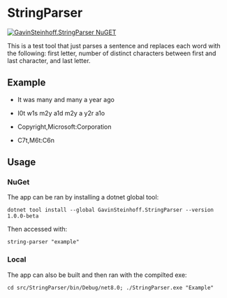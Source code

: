 # StringParser

[![GavinSteinhoff.StringParser NuGET](https://img.shields.io/nuget/dt/GavinSteinhoff.StringParser?label=GavinSteinhoff.StringParser%20NuGET)](https://www.nuget.org/packages/GavinSteinhoff.StringParser/)

This is a test tool that just parses a sentence and replaces each word with the following: first letter, number of distinct characters between first and last character, and last letter.

## Example

- It was many and many a year ago
 - I0t w1s m2y a1d m2y a y2r a1o

- Copyright,Microsoft:Corporation
 - C7t,M6t:C6n

## Usage

### NuGet

 The app can be ran by installing a dotnet global tool:

 `dotnet tool install --global GavinSteinhoff.StringParser --version 1.0.0-beta`

 Then accessed with:

 `string-parser "example"`

### Local

The app can also be built and then ran with the compilted exe:

`cd src/StringParser/bin/Debug/net8.0; ./StringParser.exe "Example"`
